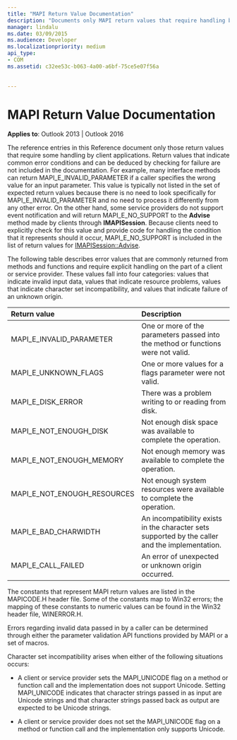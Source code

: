 ```yaml
---
title: "MAPI Return Value Documentation"
description: "Documents only MAPI return values that require handling by client applications. Describes error values that are commonly returned from methods and functions."
manager: lindalu
ms.date: 03/09/2015
ms.audience: Developer
ms.localizationpriority: medium
api_type:
- COM
ms.assetid: c32ee53c-b063-4a00-a6bf-75ce5e07f56a
 
 
---
```


# MAPI Return Value Documentation

  
  
**Applies to**: Outlook 2013 | Outlook 2016 
  
The reference entries in this Reference document only those return values that require some handling by client applications. Return values that indicate common error conditions and can be deduced by checking for failure are not included in the documentation. For example, many interface methods can return MAPI_E_INVALID_PARAMETER if a caller specifies the wrong value for an input parameter. This value is typically not listed in the set of expected return values because there is no need to look specifically for MAPI_E_INVALID_PARAMETER and no need to process it differently from any other error. On the other hand, some service providers do not support event notification and will return MAPI_E_NO_SUPPORT to the **Advise** method made by clients through **IMAPISession**. Because clients need to explicitly check for this value and provide code for handling the condition that it represents should it occur, MAPI_E_NO_SUPPORT is included in the list of return values for [IMAPISession::Advise](imapisession-advise.md).
  
The following table describes error values that are commonly returned from methods and functions and require explicit handling on the part of a client or service provider. These values fall into four categories: values that indicate invalid input data, values that indicate resource problems, values that indicate character set incompatibility, and values that indicate failure of an unknown origin.
  
|**Return value**|**Description**|
|:-----|:-----|
|MAPI_E_INVALID_PARAMETER  <br/> |One or more of the parameters passed into the method or functions were not valid. |
|MAPI_E_UNKNOWN_FLAGS  <br/> |One or more values for a flags parameter were not valid. |
|MAPI_E_DISK_ERROR  <br/> |There was a problem writing to or reading from disk. |
|MAPI_E_NOT_ENOUGH_DISK  <br/> |Not enough disk space was available to complete the operation. |
|MAPI_E_NOT_ENOUGH_MEMORY  <br/> |Not enough memory was available to complete the operation. |
|MAPI_E_NOT_ENOUGH_RESOURCES  <br/> |Not enough system resources were available to complete the operation. |
|MAPI_E_BAD_CHARWIDTH  <br/> |An incompatibility exists in the character sets supported by the caller and the implementation. |
|MAPI_E_CALL_FAILED  <br/> |An error of unexpected or unknown origin occurred. |
   
The constants that represent MAPI return values are listed in the MAPICODE.H header file. Some of the constants map to Win32 errors; the mapping of these constants to numeric values can be found in the Win32 header file, WINERROR.H.
  
Errors regarding invalid data passed in by a caller can be determined through either the parameter validation API functions provided by MAPI or a set of macros. 
  
Character set incompatibility arises when either of the following situations occurs:
  
- A client or service provider sets the MAPI_UNICODE flag on a method or function call and the implementation does not support Unicode. Setting MAPI_UNICODE indicates that character strings passed in as input are Unicode strings and that character strings passed back as output are expected to be Unicode strings.
    
- A client or service provider does not set the MAPI_UNICODE flag on a method or function call and the implementation only supports Unicode.
    

